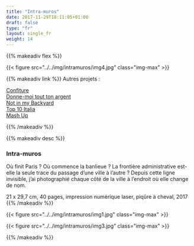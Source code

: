 ```yaml
---
title: "Intra-muros"
date: 2017-11-29T18:11:05+01:00
draft: false
type: "fr"
layout: single_fr
weight: 14
---
```


{{% makeadiv flex %}}

{{< figure src="../../img/intramuros/img4.jpg" class="img-max" >}}

{{% makeadiv link %}}
Autres projets :

[Confiture](https://carolinesorin.com/fr/confiture)  
[Donne-moi tout ton argent](https://carolinesorin.com/fr/argent)  
[Not in my Backyard](https://carolinesorin.com/fr/backyard)  
[Top 10 Italia](https://carolinesorin.com/fr/italia)  
[Mash Up](https://carolinesorin.com/fr/archi)

{{% /makeadiv %}}

{{% makeadiv desc %}}
### Intra-muros

Où finit Paris ? Où commence la banlieue ? La frontière administrative est-elle la seule trace du passage d’une ville à l’autre ? Depuis cette ligne invisible, j’ai photographié chaque côté de la ville à l’endroit où elle change de nom.

21 x 29,7 cm, 40 pages, impression numérique laser, piqûre à cheval, 2017
{{% /makeadiv %}}

{{< figure src="../../img/intramuros/img1.jpg" class="img-max" >}}

{{< figure src="../../img/intramuros/img3.jpg" class="img-max" >}}

{{% /makeadiv %}}